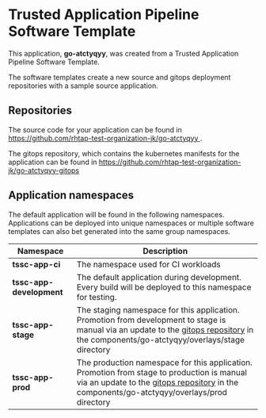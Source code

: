 # Trusted Application Pipeline Software Template

This application, **go-atctyqyy**, was created from a Trusted Application Pipeline Software Template.

The software templates create a new source and gitops deployment repositories with a sample source application. 

## Repositories

The source code for your application can be found in [https://github.com/rhtap-test-organization-jk/go-atctyqyy ](https://github.com/rhtap-test-organization-jk/go-atctyqyy ).
 
The gitops repository, which contains the kubernetes manifests for the application can be found in 
[https://github.com/rhtap-test-organization-jk/go-atctyqyy-gitops ](https://github.com/rhtap-test-organization-jk/go-atctyqyy-gitops ) 

## Application namespaces 

The default application will be found in the following namespaces. Applications can be deployed into unique namespaces or multiple software templates can also bet generated into the same group namespaces.  

|  Namespace   |  Description   |  
| -------- | -------- |
| **tssc-app-ci** | The namespace used for CI workloads |
| **tssc-app-development** | The default application during development. Every build will be deployed to this namespace for testing. |
| **tssc-app-stage** | The staging namespace for this application. Promotion from development to stage is manual via an update to the [gitops repository](https://github.com/rhtap-test-organization-jk/go-atctyqyy-gitops ) in the components/go-atctyqyy/overlays/stage directory |
| **tssc-app-prod** | The production namespace for this application. Promotion from stage to production is manual via an update to the [gitops repository](https://github.com/rhtap-test-organization-jk/go-atctyqyy-gitops ) in the components/go-atctyqyy/overlays/prod directory |